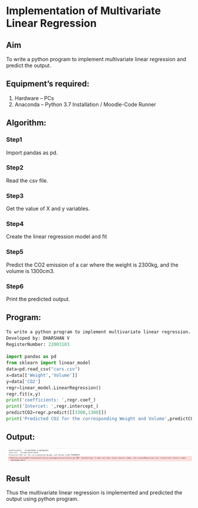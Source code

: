 # Implementation of Multivariate Linear Regression
## Aim
To write a python program to implement multivariate linear regression and predict the output.
## Equipment’s required:
1.	Hardware – PCs
2.	Anaconda – Python 3.7 Installation / Moodle-Code Runner
## Algorithm:
### Step1
Import pandas as pd.

### Step2
Read the csv file.

### Step3
Get the value of X and y variables.

### Step4
Create the linear regression model and fit

### Step5
Predict the CO2 emission of a car where the weight is 2300kg, and the volume is 1300cm3.

### Step6
Print the predicted output.

## Program:
```python
To write a python program to implement multivariate linear regression.
Developed by: DHARSHAN V
RegisterNumber: 22003103

import pandas as pd
from sklearn import linear_model
data=pd.read_csv("cars.csv")
x=data[['Weight','Volume']]
y=data['CO2']
regr=linear_model.LinearRegression()
regr.fit(x,y)
print('coefficients: ',regr.coef_)
print('Intercet: ',regr.intercept_)
predictCO2=regr.predict([[3300,1300]])
print('Predicted CO2 for the corresponding Weight and Volume',predictCO2)
```
## Output:
![output](/LinearRegression.png)

## Result
Thus the multivariate linear regression is implemented and predicted the output using python program.
